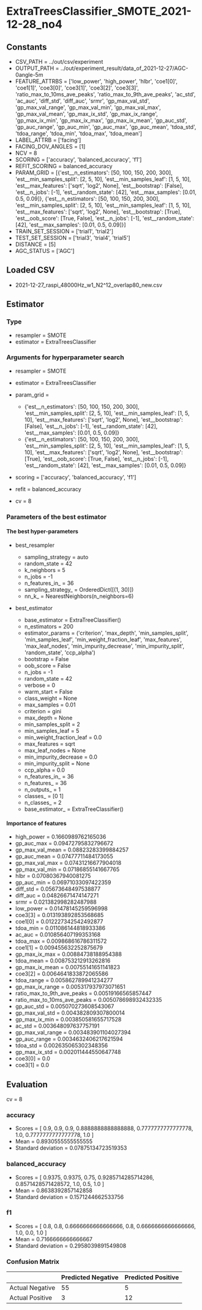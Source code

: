 # ExtraTreesClassifier_SMOTE_2021-12-28_no4
## Constants
- CSV_PATH = ../out/csv/experiment
- OUTPUT_PATH = ../out/experiment_result/data_of_2021-12-27/AGC-0angle-5m
- FEATURE_ATTRBS = ['low_power', 'high_power', 'hlbr', 'coe1[0]', 'coe1[1]', 'coe3[0]', 'coe3[1]', 'coe3[2]', 'coe3[3]', 'ratio_max_to_10ms_ave_peaks', 'ratio_max_to_9th_ave_peaks', 'ac_std', 'ac_auc', 'diff_std', 'diff_auc', 'srmr', 'gp_max_val_std', 'gp_max_val_range', 'gp_max_val_min', 'gp_max_val_max', 'gp_max_val_mean', 'gp_max_ix_std', 'gp_max_ix_range', 'gp_max_ix_min', 'gp_max_ix_max', 'gp_max_ix_mean', 'gp_auc_std', 'gp_auc_range', 'gp_auc_min', 'gp_auc_max', 'gp_auc_mean', 'tdoa_std', 'tdoa_range', 'tdoa_min', 'tdoa_max', 'tdoa_mean']
- LABEL_ATTRB = ['facing']
- FACING_DOV_ANGLES = [1]
- NCV = 8
- SCORING = ['accuracy', 'balanced_accuracy', 'f1']
- REFIT_SCORING = balanced_accuracy
- PARAM_GRID = [{'est__n_estimators': [50, 100, 150, 200, 300], 'est__min_samples_split': [2, 5, 10], 'est__min_samples_leaf': [1, 5, 10], 'est__max_features': ['sqrt', 'log2', None], 'est__bootstrap': [False], 'est__n_jobs': [-1], 'est__random_state': [42], 'est__max_samples': [0.01, 0.5, 0.09]}, {'est__n_estimators': [50, 100, 150, 200, 300], 'est__min_samples_split': [2, 5, 10], 'est__min_samples_leaf': [1, 5, 10], 'est__max_features': ['sqrt', 'log2', None], 'est__bootstrap': [True], 'est__oob_score': [True, False], 'est__n_jobs': [-1], 'est__random_state': [42], 'est__max_samples': [0.01, 0.5, 0.09]}]
- TRAIN_SET_SESSION = ['trial1', 'trial2']
- TEST_SET_SESSION = ['trial3', 'trial4', 'trial5']
- DISTANCE = [5]
- AGC_STATUS = ['AGC']

## Loaded CSV
- 2021-12-27_raspi_48000Hz_w1_N2^12_overlap80_new.csv

## Estimator
### Type
- resampler = SMOTE
- estimator = ExtraTreesClassifier

### Arguments for hyperparameter search
- resampler = SMOTE
- estimator = ExtraTreesClassifier
- param_grid = 
	- {'est__n_estimators': [50, 100, 150, 200, 300], 'est__min_samples_split': [2, 5, 10], 'est__min_samples_leaf': [1, 5, 10], 'est__max_features': ['sqrt', 'log2', None], 'est__bootstrap': [False], 'est__n_jobs': [-1], 'est__random_state': [42], 'est__max_samples': [0.01, 0.5, 0.09]}
	- {'est__n_estimators': [50, 100, 150, 200, 300], 'est__min_samples_split': [2, 5, 10], 'est__min_samples_leaf': [1, 5, 10], 'est__max_features': ['sqrt', 'log2', None], 'est__bootstrap': [True], 'est__oob_score': [True, False], 'est__n_jobs': [-1], 'est__random_state': [42], 'est__max_samples': [0.01, 0.5, 0.09]}

- scoring = ['accuracy', 'balanced_accuracy', 'f1']
- refit = balanced_accuracy
- cv = 8

### Parameters of the best estimator
#### The best hyper-parameters
- best_resampler
	- sampling_strategy = auto
	- random_state = 42
	- k_neighbors = 5
	- n_jobs = -1
	- n_features_in_ = 36
	- sampling_strategy_ = OrderedDict([(1, 30)])
	- nn_k_ = NearestNeighbors(n_neighbors=6)

- best_estimator
	- base_estimator = ExtraTreeClassifier()
	- n_estimators = 200
	- estimator_params = ('criterion', 'max_depth', 'min_samples_split', 'min_samples_leaf', 'min_weight_fraction_leaf', 'max_features', 'max_leaf_nodes', 'min_impurity_decrease', 'min_impurity_split', 'random_state', 'ccp_alpha')
	- bootstrap = False
	- oob_score = False
	- n_jobs = -1
	- random_state = 42
	- verbose = 0
	- warm_start = False
	- class_weight = None
	- max_samples = 0.01
	- criterion = gini
	- max_depth = None
	- min_samples_split = 2
	- min_samples_leaf = 5
	- min_weight_fraction_leaf = 0.0
	- max_features = sqrt
	- max_leaf_nodes = None
	- min_impurity_decrease = 0.0
	- min_impurity_split = None
	- ccp_alpha = 0.0
	- n_features_in_ = 36
	- n_features_ = 36
	- n_outputs_ = 1
	- classes_ = [0 1]
	- n_classes_ = 2
	- base_estimator_ = ExtraTreeClassifier()

#### Importance of features
- high_power = 0.1660989762165036
- gp_auc_max = 0.09472795832796672
- gp_max_val_mean = 0.08823283399884257
- gp_auc_mean = 0.07477711484173055
- gp_max_val_max = 0.07431216677904018
- gp_max_val_min = 0.07186855141667765
- hlbr = 0.07080367940081275
- gp_auc_min = 0.06971033097422359
- diff_std = 0.05673648497538877
- diff_auc = 0.04826671474147271
- srmr = 0.021382998282487988
- low_power = 0.01478145259596998
- coe3[3] = 0.013193892853568685
- coe1[0] = 0.012227342542492877
- tdoa_min = 0.011086144818933386
- ac_auc = 0.010856407199353168
- tdoa_max = 0.009868616786311572
- coe1[1] = 0.009455632252875679
- gp_max_ix_max = 0.00884738188954388
- tdoa_mean = 0.008753212913262816
- gp_max_ix_mean = 0.00755141651141823
- coe3[2] = 0.0064641833872065586
- tdoa_range = 0.005862789941234277
- gp_max_ix_range = 0.005317937973071651
- ratio_max_to_9th_ave_peaks = 0.00519166565857447
- ratio_max_to_10ms_ave_peaks = 0.005078698932432335
- gp_auc_std = 0.005070273608543067
- gp_max_val_std = 0.004382809307800014
- gp_max_ix_min = 0.003850581655717528
- ac_std = 0.003648097637757191
- gp_max_val_range = 0.003483901104027394
- gp_auc_range = 0.0034632406217621594
- tdoa_std = 0.002635065302348356
- gp_max_ix_std = 0.002011444550647748
- coe3[0] = 0.0
- coe3[1] = 0.0

## Evaluation
cv = 8
### accuracy
- Scores = [ 0.9, 0.9, 0.9, 0.8888888888888888, 0.7777777777777778, 1.0, 0.7777777777777778, 1.0 ]
- Mean = 0.8930555555555555
- Standard deviation = 0.07875134723519353

### balanced_accuracy
- Scores = [ 0.9375, 0.9375, 0.75, 0.9285714285714286, 0.8571428571428572, 1.0, 0.5, 1.0 ]
- Mean = 0.8638392857142858
- Standard deviation = 0.1571244662533756

### f1
- Scores = [ 0.8, 0.8, 0.6666666666666666, 0.8, 0.6666666666666666, 1.0, 0.0, 1.0 ]
- Mean = 0.7166666666666667
- Standard deviation = 0.2958039891549808

### Confusion Matrix
|  | Predicted Negative | Predicted Positive |
| --- | --- | --- |
| Actual Negative | 55 | 5 |
| Actual Positive | 3 | 12 |

      